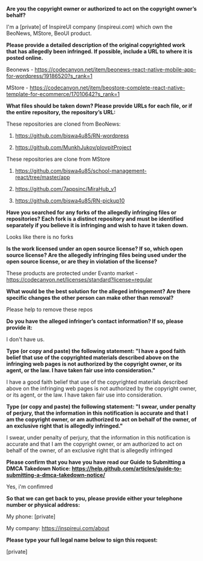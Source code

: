 **Are you the copyright owner or authorized to act on the copyright owner’s behalf?**

I'm a [private] of InspireUI company (inspireui.com) which own the BeoNews, MStore, BeoUI product.



**Please provide a detailed description of the original copyrighted work that has allegedly been infringed. If possible, include a URL to where it is posted online.**

Beonews - https://codecanyon.net/item/beonews-react-native-mobile-app-for-wordpress/19186520?s_rank=1

MStore - https://codecanyon.net/item/beostore-complete-react-native-template-for-ecommerce/17010642?s_rank=1



**What files should be taken down? Please provide URLs for each file, or if the entire repository, the repository’s URL:**

These repositories are cloned from BeoNews:

1. https://github.com/biswa4u85/RN-wordpress

2. https://github.com/MunkhJukov/plovpitProject



These repositories are clone from MStore

1. https://github.com/biswa4u85/school-management-react/tree/master/app

2. https://github.com/7appsinc/MiraHub_v1

3. https://github.com/biswa4u85/RN-pickup10



**Have you searched for any forks of the allegedly infringing files or repositories? Each fork is a distinct repository and must be identified separately if you believe it is infringing and wish to have it taken down.**

Looks like there is no forks



**Is the work licensed under an open source license? If so, which open source license? Are the allegedly infringing files being used under the open source license, or are they in violation of the license?**

These products are protected under Evanto market - https://codecanyon.net/licenses/standard?license=regular



**What would be the best solution for the alleged infringement? Are there specific changes the other person can make other than removal?**

Please help to remove these repos



**Do you have the alleged infringer’s contact information? If so, please provide it:**

I don't have us.



**Type (or copy and paste) the following statement: "I have a good faith belief that use of the copyrighted materials described above on the infringing web pages is not authorized by the copyright owner, or its agent, or the law. I have taken fair use into consideration."**

I have a good faith belief that use of the copyrighted materials described above on the infringing web pages is not authorized by the copyright owner, or its agent, or the law. I have taken fair use into consideration.



**Type (or copy and paste) the following statement: "I swear, under penalty of perjury, that the information in this notification is accurate and that I am the copyright owner, or am authorized to act on behalf of the owner, of an exclusive right that is allegedly infringed."**

I swear, under penalty of perjury, that the information in this notification is accurate and that I am the copyright owner, or am authorized to act on behalf of the owner, of an exclusive right that is allegedly infringed



**Please confirm that you have you have read our Guide to Submitting a DMCA Takedown Notice: https://help.github.com/articles/guide-to-submitting-a-dmca-takedown-notice/**

Yes, i'm confimred



**So that we can get back to you, please provide either your telephone number or physical address:**

My phone: [private]  

My company: https://inspireui.com/about



**Please type your full legal name below to sign this request:**

[private]  
